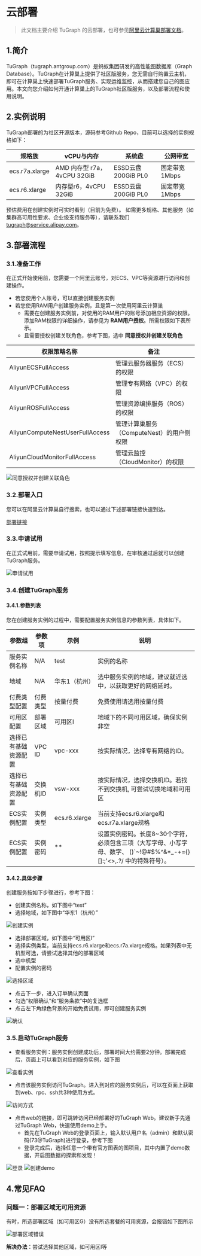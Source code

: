 # 云部署

> 此文档主要介绍 TuGraph 的云部署，也可参见[阿里云计算巢部署文档]( https://aliyun-computenest.github.io/quickstart-tugraph/ )。

## 1.简介

TuGraph（tugraph.antgroup.com）是蚂蚁集团研发的高性能图数据库（Graph Database）。TuGraph在计算巢上提供了社区版服务，您无需自行购置云主机，即可在计算巢上快速部署TuGraph服务、实现运维监控，从而搭建您自己的图应用。本文向您介绍如何开通计算巢上的TuGraph社区版服务，以及部署流程和使用说明。

## 2.实例说明

TuGraph部署的为社区开源版本，源码参考Github Repo，目前可以选择的实例规格如下：

|规格族         |vCPU与内存                 |系统盘             |公网带宽     |
|--------------|--------------------------|-------------------|-------------|
|ecs.r7a.xlarge|AMD 内存型 r7a，4vCPU 32GiB|ESSD云盘 200GiB PL0|固定带宽1Mbps|
|ecs.r6.xlarge |内存型r6，4vCPU 32GiB      |ESSD云盘 200GiB PL0|固定带宽1Mbps|

预估费用在创建实例时可实时看到（目前为免费）。 如需更多规格、其他服务（如集群高可用性要求、企业级支持服务等），请联系我们 tugraph@service.alipay.com。

## 3.部署流程

### 3.1.准备工作

在正式开始使用前，您需要一个阿里云账号，对ECS、VPC等资源进行访问和创建操作。

- 若您使用个人账号，可以直接创建服务实例
- 若您使用RAM用户创建服务实例，且是第一次使用阿里云计算巢
    - 需要在创建服务实例前，对使用的RAM用户的账号添加相应资源的权限。添加RAM权限的详细操作，请参见为 __RAM用户授权__。所需权限如下表所示。
    - 且需要授权创建关联角色，参考下图，选中 __同意授权并创建关联角色__

|权限策略名称         |备注                 |
|--------------|--------------------------|
|AliyunECSFullAccess|管理云服务器服务（ECS）的权限|
|AliyunVPCFullAccess|管理专有网络（VPC）的权限|
|AliyunROSFullAccess|管理资源编排服务（ROS）的权限|
|AliyunComputeNestUserFullAccess|管理计算巢服务（ComputeNest）的用户侧权限|
|AliyunCloudMonitorFullAccess|管理云监控（CloudMonitor）的权限|

![同意授权并创建关联角色](../../../../images/cloud-deployment-1.png)

### 3.2.部署入口

您可以在阿里云计算巢自行搜索，也可以通过下述部署链接快速到达。

[部署链接](https://computenest.console.aliyun.com/user/cn-hangzhou/serviceInstanceCreate?ServiceId=service-7b50ea3d20e643da95bf&&isTrial=true)

### 3.3.申请试用

在正式试用前，需要申请试用，按照提示填写信息，在审核通过后就可以创建TuGraph服务。

![申请试用](../../../../images/cloud-deployment-2.png)

### 3.4.创建TuGraph服务

#### 3.4.1.参数列表

您在创建服务实例的过程中，需要配置服务实例信息的参数列表，具体如下。

|参数组|	参数项|	示例|	说明|
|---- |----     |----|---|
|服务实例名称|	N/A|	test|	实例的名称|
|地域|	N/A|	华东1（杭州）|	选中服务实例的地域，建议就近选中，以获取更好的网络延时。|
|付费类型配置|	付费类型|	按量付费|	免费使用请选用按量付费|
|可用区配置|	部署区域|	可用区I|	地域下的不同可用区域，确保实例非空|
|选择已有基础资源配置|	VPC ID|	vpc-xxx|	按实际情况，选择专有网络的ID。|
|选择已有基础资源配置|	交换机ID|	vsw-xxx|	按实际情况，选择交换机ID。若找不到交换机, 可尝试切换地域和可用区|
|ECS实例配置|	实例类型|	ecs.r6.xlarge|	当前支持ecs.r6.xlarge和ecs.r7a.xlarge规格|
|ECS实例配置|	实例密码|	**|	设置实例密码。长度8~30个字符，必须包含三项（大写字母、小写字母、数字、 ()`~!@#$%^&*_-+={}[]:;'<>,.?/ 中的特殊符号）。|

#### 3.4.2.具体步骤

创建服务按如下步骤进行，参考下图：

- 创建实例名称，如下图中“test”
- 选择地域，如下图中“华东1（杭州）”

![创建实例](../../../../images/cloud-deployment-3.png)

- 选择部署区域，如下图中“可用区I”
- 选择实例类型，当前支持ecs.r6.xlarge和ecs.r7a.xlarge规格。如果列表中无机型可选，请尝试选择其他的部署区域
- 选中机型
- 配置实例的密码

![选择区域](../../../../images/cloud-deployment-4.png)

- 点击下一步，进入订单确认页面
- 勾选“权限确认”和“服务条款”中的复选框
- 点击左下角绿色背景的开始免费试用，即可创建服务实例

![确认](../../../../images/cloud-deployment-5.png)

### 3.5.启动TuGraph服务

- 查看服务实例：服务实例创建成功后，部署时间大约需要2分钟。部署完成后，页面上可以看到对应的服务实例，如下图

![查看实例](../../../../images/cloud-deployment-6.png)

- 点击该服务实例访问TuGraph。进入到对应的服务实例后，可以在页面上获取到web、rpc、ssh共3种使用方式。

![访问方式](../../../../images/cloud-deployment-7.png)

- 点击web的链接，即可跳转访问已经部署好的TuGraph Web。建议新手先通过TuGraph Web，快速使用demo上手。
    - 首先在TuGraph Web的登录页面上，输入默认用户名（admin）和默认密码(73@TuGraph)进行登录，参考下图
    - 登录完成后，选择任意一个带有官方图表的图项目，其中内置了demo数据，开启图数据的探索和发现！

![登录](../../../../images/cloud-deployment-8.png)
![创建demo](../../../../images/cloud-deployment-9.png)

## 4.常见FAQ

### 问题一：部署区域无可用资源

有时，所选部署区域（如可用区G）没有所选套餐的可用资源，会报错如下图所示

![部署区域错误](../../../../images/cloud-deployment-10.png)

__解决办法__：尝试选择其他区域，如可用区I等
